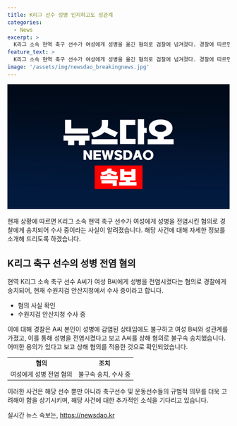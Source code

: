 ```yaml
---
title: K리그 선수 성병 인지하고도 성관계
categories:
  - News
excerpt: >
  K리그 소속 현역 축구 선수가 여성에게 성병을 옮긴 혐의로 검찰에 넘겨졌다. 경찰에 따르면, 30대 남성 A씨는 상해 혐의로 지난 5월 불구속 송치됐으며, 현재 수원지검 안산지청이 수사 중이다. A씨는 본인이 성병에 감염된 상태임에도 여성 B씨와 성관계를 가진 후 병을 옮긴 것으로 보고, 미필적 고의가 있다고 보고 상해 혐의를 적용해 송치했다.
feature_text: >
  K리그 소속 현역 축구 선수가 여성에게 성병을 옮긴 혐의로 검찰에 넘겨졌다. 경찰에 따르면, 30대 남성 A씨는 상해 혐의로 지난 5월 불구속 송치됐으며, 현재 수원지검 안산지청이 수사 중이다. A씨는 본인이 성병에 감염된 상태임에도 여성 B씨와 성관계를 가진 후 병을 옮긴 것으로 보고, 미필적 고의가 있다고 보고 상해 혐의를 적용해 송치했다.
image: '/assets/img/newsdao_breakingnews.jpg'
---
```


<p><img src="/assets/img/newsdao_breakingnews.jpg" alt="ontimetimes 속보" /></p>

<p>현재 상황에 따르면 K리그 소속 현역 축구 선수가 여성에게 성병을 전염시킨 혐의로 경찰에게 송치되어 수사 중이라는 사실이 알려졌습니다. 해당 사건에 대해 자세한 정보를 소개해 드리도록 하겠습니다. </p>

<h2 data-ke-size="size26">K리그 축구 선수의 성병 전염 혐의</h2>

<p>현역 K리그 소속 축구 선수 A씨가 여성 B씨에게 성병을 전염시켰다는 혐의로 경찰에게 송치되어, 현재 수원지검 안산지청에서 수사 중이라고 합니다.</p>

<ul>
  <li>혐의 사실 확인</li>
  <li>수원지검 안산지청 수사 중</li>
</ul>

<p>이에 대해 경찰은 A씨 본인이 성병에 감염된 상태임에도 불구하고 여성 B씨와 성관계를 가졌고, 이를 통해 성병을 전염시켰다고 보고 A씨를 상해 혐의로 불구속 송치했습니다. 어떠한 용의가 있다고 보고 상해 혐의를 적용한 것으로 확인되었습니다.</p>

<table>
  <tr>
    <td style="text-align: center; height: 17px;"><b>혐의</b></td>
    <td style="text-align: center; height: 17px;"><b>조치</b></td>
  </tr>
  <tr>
    <td style="text-align: center; height: 17px;">여성에게 성병 전염 혐의</td>
    <td style="text-align: center; height: 17px;">불구속 송치, 수사 중</td>
  </tr>
</table>

<p>이러한 사건은 해당 선수 뿐만 아니라 축구선수 및 운동선수들의 규범적 의무를 더욱 고려해야 함을 상기시키며, 해당 사건에 대한 추가적인 소식을 기다리고 있습니다.</p>
실시간 뉴스 속보는, <a href="https://newsdao.kr" rel="dofollow">https://newsdao.kr</a>


